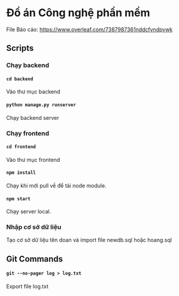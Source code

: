 # Đồ án Công nghệ phần mềm
File Báo cáo: https://www.overleaf.com/7387987361nddcfvndpvwk
## Scripts

### Chạy backend
#### `cd backend`
Vào thư mục backend
#### `python manage.py runserver`
Chạy backend server
### Chạy frontend
#### `cd frontend`
Vào thư mục frontend
#### `npm install`
Chạy khi mới pull về để tải node module.
#### `npm start`
Chạy server local.
### Nhập cơ sở dữ liệu
Tạo cơ sở dữ liệu tên doan và import file newdb.sql hoặc hoang.sql

## Git Commands

#### `git --no-pager log > log.txt`
Export file log.txt
